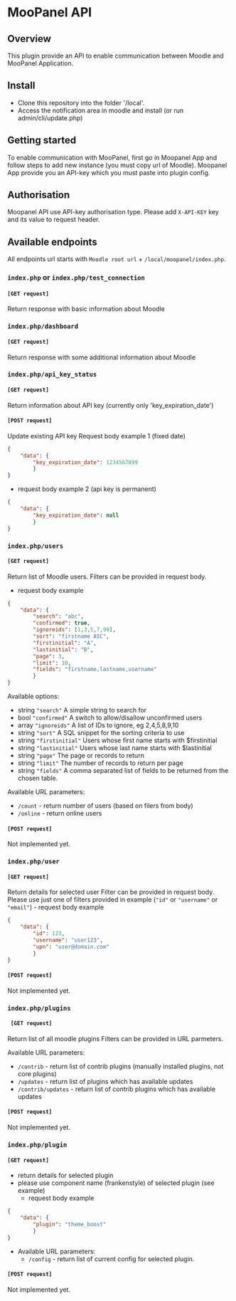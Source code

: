 # MooPanel API

## Overview
This plugin provide an API to enable communication between Moodle and MooPanel Application.

## Install
- Clone this repository into the folder '/local'.
- Access the notification area in moodle and install (or run admin/cli/update.php)

## Getting started
To enable communication  with MooPanel, first go in Moopanel App and follow steps to add new instance (you must copy url of Moodle).
Moopanel App provide you an API-key which you must paste into plugin config.

## Authorisation
Moopanel API use API-key authorisation type. Please add ```X-API-KEY``` key and its value to request header.

## Available endpoints
All endpoints url starts with ```Moodle root url``` + ```/local/moopanel/index.php```.


### ```index.php``` or ```index.php/test_connection```
#### ```[GET request]```
Return response with basic information about Moodle


### ```index.php/dashboard```
#### ```[GET request]```
Return response with some additional information about Moodle


### ```index.php/api_key_status```
#### ```[GET request]```
Return information about API key (currently only 'key_expiration_date')
#### ```[POST request]```
Update existing API key
Request body example 1 (fixed date)
```json
{
    "data": {
        "key_expiration_date": 1234567899
        }
}
```
- request body example 2 (api key is permanent)
```json
{
    "data": {
        "key_expiration_date": null
        }
}
```


### ```index.php/users```
#### ```[GET request]```
Return list of Moodle users.
Filters can be provided in request body.
  - request body example
```json
{
    "data": {
        "search": "abc",
        "confirmed": true,
        "ignoreids": [1,3,5,7,99],
        "sort": "firstname ASC",
        "firstinitial": "A",
        "lastinitial": "B",
        "page": 3,
        "limit": 10,
        "fields": "firstname,lastname,username"
        }
}
```
Available options:
  - string ```"search"``` A simple string to search for
  - bool ```"confirmed"``` A switch to allow/disallow unconfirmed users
  - array ```"ignoreids"``` A list of IDs to ignore, eg 2,4,5,8,9,10
  - string ```"sort"``` A SQL snippet for the sorting criteria to use
  - string ```"firstinitial"``` Users whose first name starts with $firstinitial
  - string ```"lastinitial"``` Users whose last name starts with $lastinitial
  - string ```"page"``` The page or records to return
  - string ```"limit"``` The number of records to return per page
  - string ```"fields"``` A comma separated list of fields to be returned from the chosen table.


Available URL parameters:
  - ```/count``` - return number of users (based on filers from body) 
  - ```/online``` - return online users 

#### ```[POST request]```
Not implemented yet.


### ```index.php/user```
#### ```[GET request]```
Return details for selected user
Filter can be provided in request body.
Please use just one of filters provided in example (```"id"``` or ```"username"``` or ```"email"```)
    - request body example
```json
{
    "data": {
        "id": 123,
        "username": "user123",
        "upn": "user@domain.com"
        }
}
```
#### ```[POST request]```
Not implemented yet.


### ```index.php/plugins```
#### ``` [GET request]```
Return list of all moodle plugins
Filters can be provided in URL parmeters.

Available URL parameters:
  - ```/contrib``` - return list of contrib plugins (manually installed plugins, not core plugins)
  - ```/updates``` - return list of plugins which has available updates
  - ```/contrib/updates``` - return list of contrib plugins which has available updates

#### ```[POST request]```
Not implemented yet.


### ```index.php/plugin```
#### ```[GET request]```
- return details for selected plugin
- please use component name (frankenstyle) of selected plugin (see example)
    - request body example
```json
{
    "data": {
        "plugin": "theme_boost"
        }
}
```
- Available URL parameters:
  - ```/config``` - return list of current config for selected plugin.

#### ```[POST request]```
Not implemented yet.